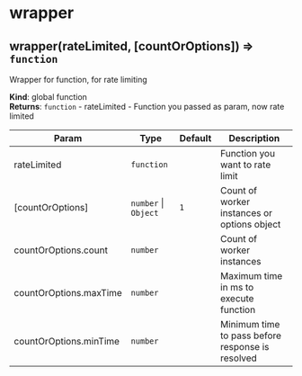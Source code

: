 # wrapper
<a name="wrapper"></a>

## wrapper(rateLimited, [countOrOptions]) ⇒ <code>function</code>
Wrapper for function, for rate limiting

**Kind**: global function  
**Returns**: <code>function</code> - rateLimited - Function you passed as param, now rate limited  

| Param | Type | Default | Description |
| --- | --- | --- | --- |
| rateLimited | <code>function</code> |  | Function you want to rate limit |
| [countOrOptions] | <code>number</code> \| <code>Object</code> | <code>1</code> | Count of worker instances or options object |
| countOrOptions.count | <code>number</code> |  | Count of worker instances |
| countOrOptions.maxTime | <code>number</code> |  | Maximum time in ms to execute function |
| countOrOptions.minTime | <code>number</code> |  | Minimum time to pass before response is resolved |

